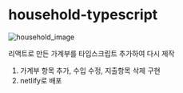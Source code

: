 # household-typescript
![household_image](https://user-images.githubusercontent.com/68722179/146308855-3da138c5-caee-4a21-a627-e74b72d4884c.png)

리액트로 만든 가계부를 타입스크립트 추가하여 다시 제작

1. 가계부 항목 추가, 수입 수정, 지출항목 삭제 구현
2. netlify로 배포
